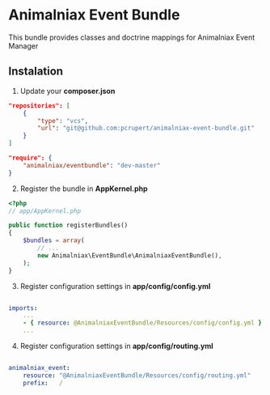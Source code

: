 # Animalniax Event Bundle

This bundle provides classes and doctrine mappings for Animalniax Event Manager

## Instalation

1) Update your **composer.json**

```json
"repositories": [
    {
        "type": "vcs",
        "url": "git@github.com:pcrupert/animalniax-event-bundle.git"
    }
]
```

```json
"require": {
    "animalniax/eventbundle": "dev-master"
}

```

2) Register the bundle in **AppKernel.php**

```php
<?php
// app/AppKernel.php

public function registerBundles()
{
    $bundles = array(
        // ...
        new Animalniax\EventBundle\AnimalniaxEventBundle(),
    );
}
```

3) Register configuration settings in **app/config/config.yml**

```yaml

imports:
    ...
    - { resource: @AnimalniaxEventBundle/Resources/config/config.yml }
    ...
```

4) Register configuration settings in **app/config/routing.yml**

```yaml

animalniax_event:
    resource: "@AnimalniaxEventBundle/Resources/config/routing.yml"
    prefix:   /

```
